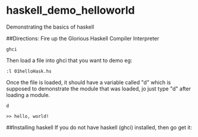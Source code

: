 # haskell_demo_helloworld
Demonstrating the basics of haskell

##Directions:
Fire up the Glorious Haskell Compiler Interpreter

`ghci`

Then load a file into ghci that you want to demo eg:

`:l 01helloHask.hs`

Once the file is loaded, it should have a variable called "d" which is supposed to demonstrate the module that was loaded, jo just type "d" after loading a module.

`d`

`>> hello, world!`



##Installing haskell
If you do not have haskell (ghci) installed, then go get it: 